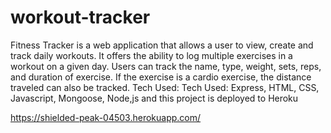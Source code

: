 # workout-tracker

Fitness Tracker is a web application that allows a user to view, create and track daily workouts. It offers the ability to log multiple exercises in a workout on a given day. Users can track the name, type, weight, sets, reps, and duration of exercise. If the exercise is a cardio exercise, the distance traveled can also be tracked.
Tech Used: Tech Used: Express, HTML, CSS, Javascript, Mongoose, Node,js and this project is deployed to Heroku

https://shielded-peak-04503.herokuapp.com/
